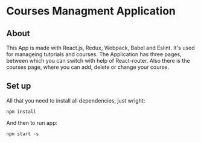 # Courses Managment Application

## About

This App is made with React.js, Redux, Webpack, Babel and Eslint. It's used for manageing tutorials and courses. 
The Application has three pages, between which you can switch with help of React-router.
Also there is the courses page, where you can add, delete or change your course.

## Set up

All that you need to install all dependencies, just wright:

```
npm install
```

And then to run app:

```
npm start -s
```
